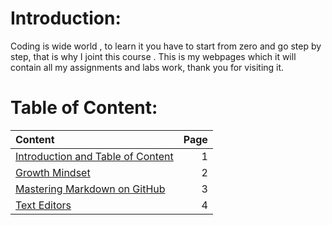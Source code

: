 
# Introduction:

Coding is wide world , to learn it you have to start from zero and go step by step, that is why I joint this course . This is my webpages which it will contain all my assignments and labs work, thank you for visiting it.



# Table of Content:

| Content                                                                                       | Page|
| :-----------------------------------------------------------------------------------------    | ---:|
| [Introduction and Table of Content](/)                                                        |  1  |
| [Growth Mindset](https://suha-alhawamdeh.github.io/learning-journal0/)                        |  2  |  
| [Mastering Markdown on GitHub](https://suha-alhawamdeh.github.io/learning-journal0/Summary)   |  3  |
| [Text Editors](https://suha-alhawamdeh.github.io/learning-journal0/Summary02)                 |  4  |














